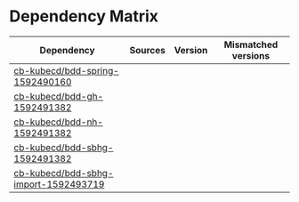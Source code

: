 # Dependency Matrix

Dependency | Sources | Version | Mismatched versions
---------- | ------- | ------- | -------------------
[cb-kubecd/bdd-spring-1592490160](https://github.com/cb-kubecd/bdd-spring-1592490160.git) |  | []() | 
[cb-kubecd/bdd-gh-1592491382](https://github.com/cb-kubecd/bdd-gh-1592491382.git) |  | []() | 
[cb-kubecd/bdd-nh-1592491382](https://github.com/cb-kubecd/bdd-nh-1592491382.git) |  | []() | 
[cb-kubecd/bdd-sbhg-1592491382](https://github.com/cb-kubecd/bdd-sbhg-1592491382.git) |  | []() | 
[cb-kubecd/bdd-sbhg-import-1592493719](https://github.com/cb-kubecd/bdd-sbhg-import-1592493719.git) |  | []() | 
